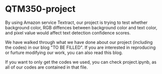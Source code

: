 # QTM350-project

By using Amazon service Textract, our project is trying to test whether background color, RGB diffences between background color and text color, and pixel value would affect text detection confidence scores.

We have walked through what we have done about our project (including the codes) in our blog "TO BE FILLED". If you are interested in reproducing or furture modifying our work, you can also read this blog.

If you want to only get the codes we used, you can check project.ipynb, as all of our codes are contained in that file.
